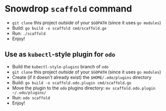 # Snowdrop `scaffold` command

- `git clone` this project *outside* of your `$GOPATH` (since it uses `go modules`)
- Build: `go build -o scaffold cmd/scaffold.go`
- Run: `./scaffold`
- Enjoy!

## Use as `kubectl`-style plugin for `odo`

- Build the `kubectl-style-plugins` branch of `odo`
- `git clone` this project *outside* of your `$GOPATH` (since it uses `go modules`)
- Create (if it doesn't already exist) the `$HOME/.odo/plugins` directory
- Build: `go build -o scaffold.odo.plugin cmd/scaffold.go`
- Move the plugin to the `odo` plugins directory: `mv scaffold.odo.plugin ~/.odo/plugins/`
- Run: `odo scaffold`
- Enjoy!
